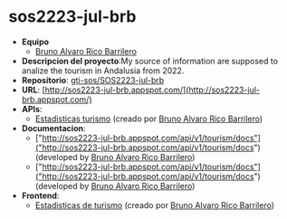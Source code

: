 # sos2223-jul-brb

* **Equipo**
    * [Bruno Alvaro Rico Barrilero](https://github.com/brico1994)
* **Descripcion del proyecto**:My source of information are supposed to analize the tourism in
            Andalusia from 2022.
* **Repositorio**: [gti-sos/SOS2223-jul-brb](https://github.com/gti-sos/SOS2223-jul-brb)
* **URL**: [http://sos2223-jul-brb.appspot.com/](http://sos2223-jul-brb.appspot.com/)
* **APIs**:
    * [Estadisticas turismo](/api/v2/tourism) (creado por [Bruno Alvaro Rico Barrilero](https://github.com/brico1994))
* **Documentacion**:
    * ["http://sos2223-jul-brb.appspot.com/api/v1/tourism/docs"]("http://sos2223-jul-brb.appspot.com/api/v1/tourism/docs") (developed by [Bruno Alvaro Rico Barrilero](https://github.com/brico1994))
    * ["http://sos2223-jul-brb.appspot.com/api/v1/tourism/docs"]("http://sos2223-jul-brb.appspot.com/api/v1/tourism/docs") (developed by [Bruno Alvaro Rico Barrilero](https://github.com/brico1994))
* **Frontend**:
    * [Estadisticas de turismo](/tourism) (creado por [Bruno Alvaro Rico Barrilero](https://github.com/brico1994))
